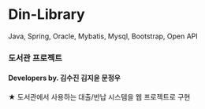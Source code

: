 # Din-Library
Java, Spring, Oracle, Mybatis, Mysql, Bootstrap, Open API

### 도서관 프로젝트
#### Developers by. 김수진 김지윤 문정우

★ 도서관에서 사용하는 대출/반납 시스템을 웹 프로젝트로 구현


